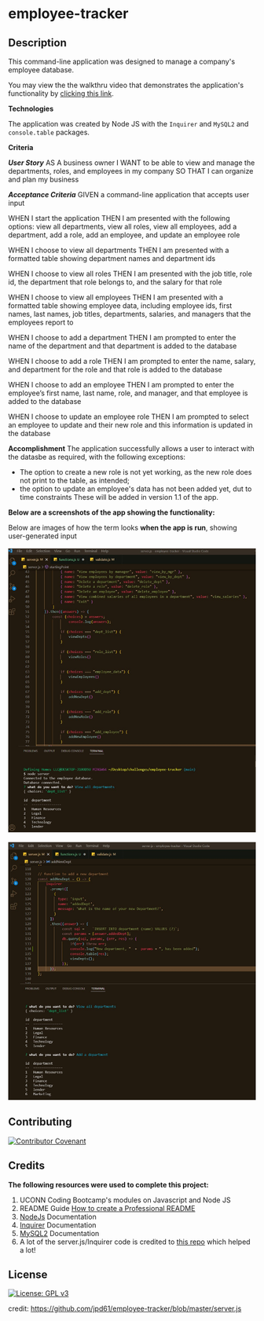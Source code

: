# employee-tracker

## Description

This command-line application was designed to manage a company's employee database. 

You may view the the walkthru video that demonstrates the application's functionality by [clicking this link](https://drive.google.com/file/d/1hqWwyAE9S68q6YcNSzm2foPLz_1JscXC/view).


**Technologies**  

The application was created by Node JS with the `Inquirer` and `MySQL2` and `console.table` packages.

**Criteria**

***User Story***
AS A business owner
I WANT to be able to view and manage the departments, roles, and employees in my company
SO THAT I can organize and plan my business

***Acceptance Criteria***
GIVEN a command-line application that accepts user input

WHEN I start the application
THEN I am presented with the following options: view all departments, view all roles, view all employees, add a department, add a role, add an employee, and update an employee role

WHEN I choose to view all departments
THEN I am presented with a formatted table showing department names and department ids

WHEN I choose to view all roles
THEN I am presented with the job title, role id, the department that role belongs to, and the salary for that role

WHEN I choose to view all employees
THEN I am presented with a formatted table showing employee data, including employee ids, first names, last names, job titles, departments, salaries, and managers that the employees report to

WHEN I choose to add a department
THEN I am prompted to enter the name of the department and that department is added to the database

WHEN I choose to add a role
THEN I am prompted to enter the name, salary, and department for the role and that role is added to the database

WHEN I choose to add an employee
THEN I am prompted to enter the employee’s first name, last name, role, and manager, and that employee is added to the database

WHEN I choose to update an employee role
THEN I am prompted to select an employee to update and their new role and this information is updated in the database

**Accomplishment**
The application successfully allows a user to interact with the datasbe as required, with the following exceptions:
- The option to create a new role is not yet working, as the new role does not print to the table, as intended;
- the option to update an employee's data has not been added yet, dut to time constraints 
These will be added in version 1.1 of the app.

**Below are a screenshots of the app showing the functionality:**

Below are images of how the term looks **when the app is run**, showing user-generated input  
<br />
![Employee Tracker](./assets/images/tracker1.jpg)  
<br />
![Employee Tracker](./assets/images/tracker2.jpg)  

## Contributing

[![Contributor Covenant](https://img.shields.io/badge/Contributor%20Covenant-2.1-4baaaa.svg)](code_of_conduct.md)

## Credits

**The following resources were used to complete this project:**
1. UCONN Coding Bootcamp's modules on Javascript and Node JS
2. README Guide [How to create a Professional README](./readme-guide.md)
3. [NodeJs](https://nodejs.org/api/modules.html) Documentation 
4. [Inquirer](https://www.npmjs.com/package/inquirer/v/8.2.0) Documentation 
5. [MySQL2](https://www.npmjs.com/package/mysql2) Documentation 
6. A lot of the server.js/Inquirer code is credited to [this repo](https://github.com/jpd61/employee-tracker) which helped a lot!

## License
[![License: GPL v3](https://img.shields.io/badge/License-GPLv3-blue.svg)](https://www.gnu.org/licenses/gpl-3.0)










credit: https://github.com/jpd61/employee-tracker/blob/master/server.js 